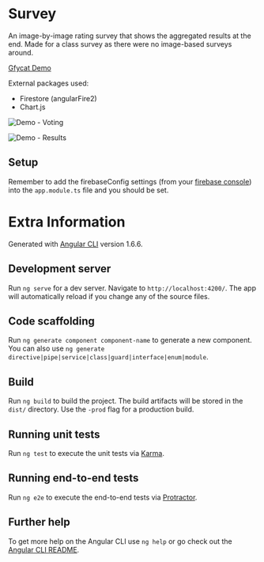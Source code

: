 

# Survey

An image-by-image rating survey that shows the aggregated results at the end. Made for a class survey as there were no image-based surveys around.

[Gfycat Demo](https://gfycat.com/WetAcceptableAfricanaugurbuzzard)

External packages used: 
- Firestore (angularFire2)
- Chart.js

![Demo - Voting](https://i.imgur.com/MzQ2WXe.png "Voting")

![Demo - Results](https://i.imgur.com/HOViuxW.png "Results")

## Setup

Remember to add the firebaseConfig settings (from your [firebase console](https://console.firebase.google.com/)) into the `app.module.ts` file and you should be set.

# Extra Information

Generated with [Angular CLI](https://github.com/angular/angular-cli) version 1.6.6.

## Development server

Run `ng serve` for a dev server. Navigate to `http://localhost:4200/`. The app will automatically reload if you change any of the source files.

## Code scaffolding

Run `ng generate component component-name` to generate a new component. You can also use `ng generate directive|pipe|service|class|guard|interface|enum|module`.

## Build

Run `ng build` to build the project. The build artifacts will be stored in the `dist/` directory. Use the `-prod` flag for a production build.

## Running unit tests

Run `ng test` to execute the unit tests via [Karma](https://karma-runner.github.io).

## Running end-to-end tests

Run `ng e2e` to execute the end-to-end tests via [Protractor](http://www.protractortest.org/).

## Further help

To get more help on the Angular CLI use `ng help` or go check out the [Angular CLI README](https://github.com/angular/angular-cli/blob/master/README.md).
